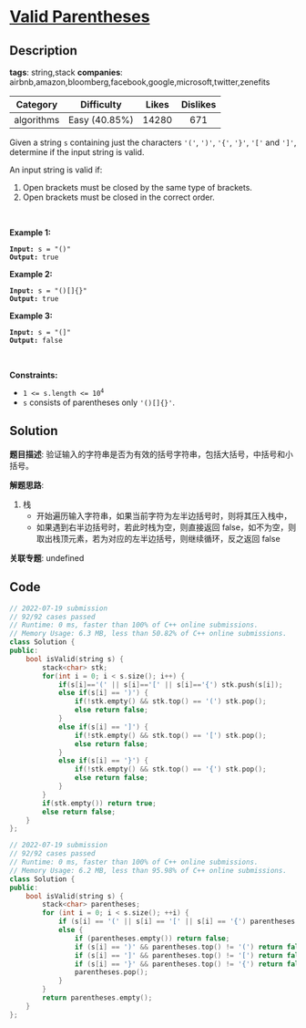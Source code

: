 # [Valid Parentheses](https://leetcode.com/problems/valid-parentheses/description/)

## Description

**tags**: string,stack
**companies**: airbnb,amazon,bloomberg,facebook,google,microsoft,twitter,zenefits

| Category | Difficulty | Likes | Dislikes |
| :------: | :--------: | :---: | :------: |
| algorithms | Easy (40.85%) | 14280 | 671 |

<p>Given a string <code>s</code> containing just the characters <code>&#39;(&#39;</code>, <code>&#39;)&#39;</code>, <code>&#39;{&#39;</code>, <code>&#39;}&#39;</code>, <code>&#39;[&#39;</code> and <code>&#39;]&#39;</code>, determine if the input string is valid.</p>

<p>An input string is valid if:</p>

<ol>
	<li>Open brackets must be closed by the same type of brackets.</li>
	<li>Open brackets must be closed in the correct order.</li>
</ol>

<p>&nbsp;</p>
<p><strong>Example 1:</strong></p>

<pre><code><strong>Input:</strong> s = &quot;()&quot;
<strong>Output:</strong> true</code></pre>

<p><strong>Example 2:</strong></p>

<pre><code><strong>Input:</strong> s = &quot;()[]{}&quot;
<strong>Output:</strong> true</code></pre>

<p><strong>Example 3:</strong></p>

<pre><code><strong>Input:</strong> s = &quot;(]&quot;
<strong>Output:</strong> false</code></pre>

<p>&nbsp;</p>
<p><strong>Constraints:</strong></p>

<ul>
	<li><code>1 &lt;= s.length &lt;= 10<sup>4</sup></code></li>
	<li><code>s</code> consists of parentheses only <code>&#39;()[]{}&#39;</code>.</li>
</ul>

## Solution

**题目描述**: 验证输入的字符串是否为有效的括号字符串，包括大括号，中括号和小括号。

**解题思路**:

1. 栈
    - 开始遍历输入字符串，如果当前字符为左半边括号时，则将其压入栈中，
    - 如果遇到右半边括号时，若此时栈为空，则直接返回 false，如不为空，则取出栈顶元素，若为对应的左半边括号，则继续循环，反之返回 false

**关联专题**: undefined

## Code

```cpp
// 2022-07-19 submission
// 92/92 cases passed
// Runtime: 0 ms, faster than 100% of C++ online submissions.
// Memory Usage: 6.3 MB, less than 50.82% of C++ online submissions.
class Solution {
public:
    bool isValid(string s) {
        stack<char> stk;
        for(int i = 0; i < s.size(); i++) {
            if(s[i]=='(' || s[i]=='[' || s[i]=='{') stk.push(s[i]);
            else if(s[i] == ')') {
                if(!stk.empty() && stk.top() == '(') stk.pop();
                else return false;
            }
            else if(s[i] == ']') {
                if(!stk.empty() && stk.top() == '[') stk.pop();
                else return false;
            }
            else if(s[i] == '}') {
                if(!stk.empty() && stk.top() == '{') stk.pop();
                else return false;
            }
        }
        if(stk.empty()) return true;
        else return false;
    }
};
```

```cpp
// 2022-07-19 submission
// 92/92 cases passed
// Runtime: 0 ms, faster than 100% of C++ online submissions.
// Memory Usage: 6.2 MB, less than 95.98% of C++ online submissions.
class Solution {
public:
    bool isValid(string s) {
        stack<char> parentheses;
        for (int i = 0; i < s.size(); ++i) {
            if (s[i] == '(' || s[i] == '[' || s[i] == '{') parentheses.push(s[i]);
            else {
                if (parentheses.empty()) return false;
                if (s[i] == ')' && parentheses.top() != '(') return false;
                if (s[i] == ']' && parentheses.top() != '[') return false;
                if (s[i] == '}' && parentheses.top() != '{') return false;
                parentheses.pop();
            }
        }
        return parentheses.empty();
    }
};
```
